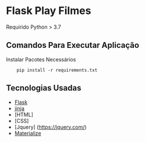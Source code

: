 # Flask Play Filmes
Requirido Python > 3.7
## Comandos Para Executar Aplicação
Instalar Pacotes Necessários
```
	pip install -r requirements.txt
```

## Tecnologias Usadas
- [Flask](https://flask.palletsprojects.com/en/2.0.x/)
- [jinja](https://jinja.palletsprojects.com/en/3.0.x/)
- [HTML]
- [CSS]
- [Jquery] (https://jquery.com/)
- [Materialize](https://materializecss.com/)
